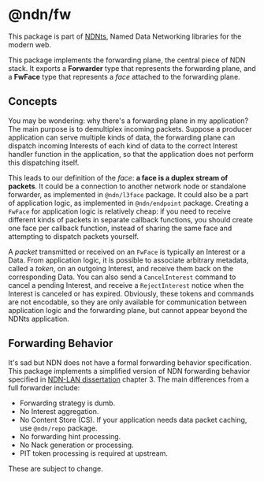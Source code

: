 # @ndn/fw

This package is part of [NDNts](https://yoursunny.com/p/NDNts/), Named Data Networking libraries for the modern web.

This package implements the forwarding plane, the central piece of NDN stack.
It exports a **Forwarder** type that represents the forwarding plane, and a **FwFace** type that represents a *face* attached to the forwarding plane.

## Concepts

You may be wondering: why there's a forwarding plane in my application?
The main purpose is to demultiplex incoming packets.
Suppose a producer application can serve multiple kinds of data, the forwarding plane can dispatch incoming Interests of each kind of data to the correct Interest handler function in the application, so that the application does not perform this dispatching itself.

This leads to our definition of the *face*: **a face is a duplex stream of packets**.
It could be a connection to another network node or standalone forwarder, as implemented in `@ndn/l3face` package.
It could also be a part of application logic, as implemented in `@ndn/endpoint` package.
Creating a `FwFace` for application logic is relatively cheap: if you need to receive different kinds of packets in separate callback functions, you should create one face per callback function, instead of sharing the same face and attempting to dispatch packets yourself.

A *packet* transmitted or received on an `FwFace` is typically an Interest or a Data.
From application logic, it is possible to associate arbitrary metadata, called a *token*, on an outgoing Interest, and receive them back on the corresponding Data.
You can also send a `CancelInterest` command to cancel a pending Interest, and receive a `RejectInterest` notice when the Interest is canceled or has expired.
Obviously, these tokens and commands are not encodable, so they are only available for communication between application logic and the forwarding plane, but cannot appear beyond the NDNts application.

## Forwarding Behavior

It's sad but NDN does not have a formal forwarding behavior specification.
This package implements a simplified version of NDN forwarding behavior specified in [NDN-LAN dissertation](https://hdl.handle.net/10150/625652) chapter 3.
The main differences from a full forwarder include:

* Forwarding strategy is dumb.
* No Interest aggregation.
* No Content Store (CS).
  If your application needs data packet caching, use `@ndn/repo` package.
* No forwarding hint processing.
* No Nack generation or processing.
* PIT token processing is required at upstream.

These are subject to change.
